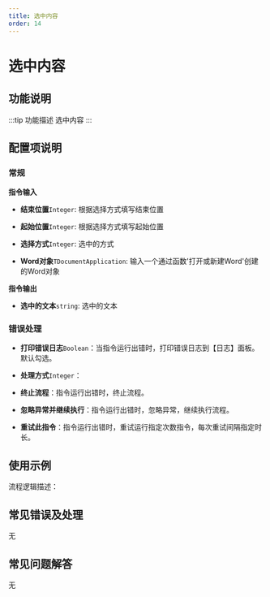 ```yaml
---
title: 选中内容
order: 14
---
```


# 选中内容

## 功能说明

:::tip 功能描述
选中内容
:::

## 配置项说明

### 常规

**指令输入**

- **结束位置**`Integer`: 根据选择方式填写结束位置

- **起始位置**`Integer`: 根据选择方式填写起始位置

- **选择方式**`Integer`: 选中的方式

- **Word对象**`TDocumentApplication`: 输入一个通过函数'打开或新建Word'创建的Word对象


**指令输出**

- **选中的文本**`string`: 选中的文本

### 错误处理

- **打印错误日志**`Boolean`：当指令运行出错时，打印错误日志到【日志】面板。默认勾选。

- **处理方式**`Integer`：

 - **终止流程**：指令运行出错时，终止流程。

 - **忽略异常并继续执行**：指令运行出错时，忽略异常，继续执行流程。

 - **重试此指令**：指令运行出错时，重试运行指定次数指令，每次重试间隔指定时长。

## 使用示例

流程逻辑描述：

## 常见错误及处理

无

## 常见问题解答

无


